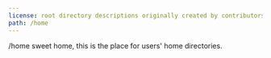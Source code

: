 ```yaml
---
license: root directory descriptions originally created by contributors to the Ubuntu documentation wiki and based on https://help.ubuntu.com/community/LinuxFilesystemTreeOverview.
path: /home
---
```


/home sweet home, this is the place for users' home directories.